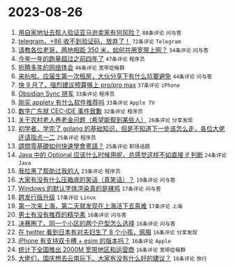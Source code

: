 # 2023-08-26

1. [用自家地址去帮人验证亚马逊卖家有何风险？](https://www.v2ex.com/t/968404) `88条评论` `问与答`
1. [telegram，+86 收不到验证码，放弃了！](https://www.v2ex.com/t/968408) `72条评论` `Telegram`
1. [请教各位老哥，两地相距 350 米，如何共用宽带上网？](https://www.v2ex.com/t/968482) `54条评论` `问与答`
1. [今年一年的跑量超过之前四年了](https://www.v2ex.com/t/968406) `47条评论` `程序员`
1. [折腾多年的网络体会](https://www.v2ex.com/t/968451) `46条评论` `宽带症候群`
1. [来杭啦，应届生第一次租房，大伙分享下有什么坑要避免](https://www.v2ex.com/t/968445) `44条评论` `问与答`
1. [快 9 月了，强烈建议预算够上 pro/pro max](https://www.v2ex.com/t/968437) `37条评论` `iPhone`
1. [Obsidian Sync 拼车](https://www.v2ex.com/t/968424) `33条评论` `程序员`
1. [刚买 appletv 有什么软件推荐吗](https://www.v2ex.com/t/968441) `33条评论` `Apple TV`
1. [数字广东就 CEC-IDE 事件致歉](https://www.v2ex.com/t/968466) `32条评论` `程序员`
1. [关于农村老人养老金问题（希望能帮到某些人）](https://www.v2ex.com/t/968489) `26条评论` `分享发现`
1. [初学者，学完了 golang 的基础知识，但是不知道下一步该怎么走，各位大佬还请指点一二](https://www.v2ex.com/t/968514) `25条评论` `程序员`
1. [請問零基礎如何快速學會粵語？](https://www.v2ex.com/t/968426) `25条评论` `职场话题`
1. [Java 中的 Optional 应该什么时候用呢，总感觉这样不如直接 if 判断](https://www.v2ex.com/t/968493) `24条评论` `Java`
1. [我拉黑了帮助过我的人](https://www.v2ex.com/t/968541) `23条评论` `程序员`
1. [大家有没有什么压箱底的笑话（真笑话）？](https://www.v2ex.com/t/968485) `19条评论` `问与答`
1. [Windows 的默认字体渲染真的是辣鸡](https://www.v2ex.com/t/968551) `17条评论` `问与答`
1. [跨发行版升级](https://www.v2ex.com/t/968425) `17条评论` `Linux`
1. [第一次来上海，第二天就发现在上海活下去真难](https://www.v2ex.com/t/968409) `17条评论` `上海`
1. [男士有没有推荐的精华素](https://www.v2ex.com/t/968560) `16条评论` `问与答`
1. [决赛圈了，同一个小区的两个户型怎么选择](https://www.v2ex.com/t/968558) `16条评论` `问与答`
1. [在 twitter 看到日本有对夫妇生了 8 个小孩，佩服](https://www.v2ex.com/t/968525) `16条评论` `分享发现`
1. [iPhone 有支持双卡槽 + esim 的版本吗？](https://www.v2ex.com/t/968515) `16条评论` `Apple`
1. [统计下全国推出 2000M 宽带地区和运营商](https://www.v2ex.com/t/968507) `16条评论` `宽带症候群`
1. [大佬们，国庆想去云南玩下。大家有没有什么好的建议？](https://www.v2ex.com/t/968467) `16条评论` `旅行`
